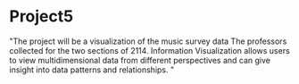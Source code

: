 # Project5

"The project will be a visualization of the music survey data The professors collected for the two sections of 2114. Information Visualization allows users to view multidimensional data from different perspectives and can give insight into data patterns and relationships. "
